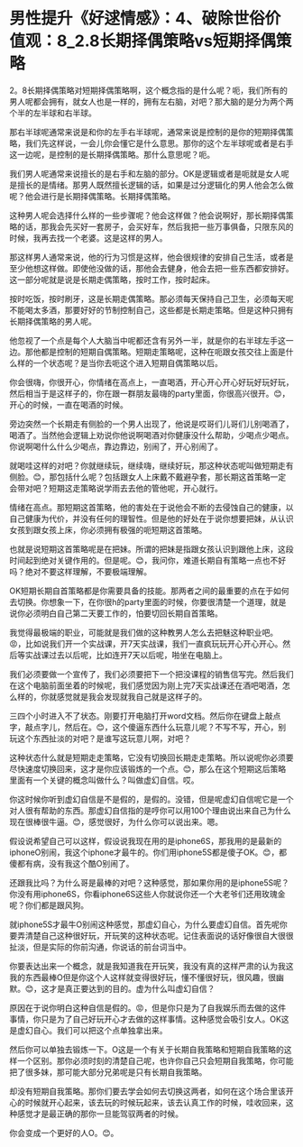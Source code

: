 # 男性提升《好逑情感》：4、破除世俗价值观：8_2.8长期择偶策略vs短期择偶策略

2。8长期择偶策略对短期择偶策略啊，这个概念指的是什么呢？呃，我们所有的男人呢都会拥有，就女人也是一样的，拥有左右脑，对吧？那大脑的是分为两个两个半的左半球和右半球。

那右半球呢通常来说是和你的左手右半球呢，通常来说是控制的是你的短期择偶策略，我们先这样说，一会儿你会懂它是什么意思。那你的这个左半球呢或者是右手这一边呢，是控制的是长期择偶策略。那什么意思呢？呃。

我们男人呢通常来说擅长的是右手和左脑的部分。OK是逻辑或者是呃就是女人呢是擅长的是情绪。那男人既然擅长逻辑的话，如果是过分逻辑化的男人他会怎么做呢？他会进行是长期择偶策略。长期择偶策略。

这种男人呢会选择什么样的一些步骤呢？他会这样做？他会说啊好，那长期择偶策略的话，那我会先买好一套房子，会买好车，然后我把一些万事俱备，只限东风的时候，我再去找一个老婆。这是这样的男人。

那这样男人通常来说，他的行为习惯是这样，他会很规律的安排自己生活，或者是至少他想这样做。即使他没做的话，那他会去健身，他会去把一些东西都安排好。这一部分呢就是说是长期走偶策略，按时工作，按时起床。

按时吃饭，按时刷牙，这是长期走偶策略。那必须每天保持自己卫生，必须每天呢不能喝太多酒，那要好好的节制控制自己，这些都是长期走策略。但是这种只拥有长期择偶策略的男人呢。

他忽视了一个点是每个人大脑当中呢都还含有另外一半，就是你的右半球左手这一边。那他都是控制的短期自偶策略。短期走策略呢，这种在呃跟女孩交往上面是什么样的一个状态呢？是当你去呃这个进入短期自偶策略以后。

你会很嗨，你很开心，你情绪在高点上，一直喝酒，开心开心开心好玩好玩好玩，然后相当于是这样子的，你在跟一群朋友最嗨的party里面，你很高兴很开。😊，开心的时候，一直在喝酒的时候。

旁边突然一个长期走有侧脸的一个男人出现了，他说是哎哥们儿哥们儿别喝酒了，喝酒了。当然他会逻辑上劝说你他说啊喝酒对你健康没什么帮助，少喝点少喝点。你说啊喝什么什么少喝点，靠边靠边，别闹了，开心别闹了。

就喝哇这样的对吧？你就继续玩，继续嗨，继续好玩，那这种状态呢叫做短期走有侧脸。😊，那包括什么呢？包括跟女人上床戴不戴避孕套，那长期这首策略一定会带对吧？短期这走策略说学雨去去他的管他呢，开心就行。

情绪在高点。那短期这首策略，他的害处在于说他会不断的去侵蚀自己的健康，以自己健康为代价，并没有任何的理智性。但是他的好处在于说你想要把妹，从认识女孩到跟女孩上床，你必须拥有极强的呃短期这首策略。

也就是说短期这首策略呢是在把妹。所谓的把妹是指跟女孩认识到跟他上床，这段时间起到绝对关键作用的。但是呢。😊，我问你，难道长期自有策略一点也不好吗？绝对不要这样理解，不要极端理解。

OK短期长期自首策略都是你需要具备的技能。那两者之间的最重要的点在于如何去切换。你想象一下，在你很h的party里面的时候，你要很清楚一个道理，就是说你必须明白自己第二天要工作的，怕要切回长期自首策略。

我觉得最极端的职业，可能就是我们做的这种教男人怎么去把魅这种职业吧。😡，比如说我们开一个实战课，开7天实战课，我们一直疯玩玩开心开心开心。然后等实战课过去以后呢，比如连开7天以后呢，啪坐在电脑上。

我们必须要做一个宣传了，我们必须要把下一个把没课程的销售信写完。然后我们在这个电脑前面坐着的时候呢，我们感觉因为刚上完7天实战课还在酒吧喝酒，怎么样的，你就感觉就是我会发现就我自己就是这样子的。

三四个小时进入不了状态。刚要打开电脑打开word文档。然后你在键盘上敲点字，敲点字儿，然后在。😊，这个傻逼东西什么玩意儿呢？不写不写，开心，别玩这个东西扯淡的对吧？是谁写这玩意儿啊，对吧？

这种状态什么就是短期走走策略，它没有切换回长期走走策略。所以说呢你必须要尽快速度切换回来，这才是你应该锻炼的一个点。😊，那么在这个短期这后策略里面有一个关键的概念叫做什么？叫做虚幻自信。哎。

你这时候你听到虚幻自信是不是假的，是假的。没错，但是呢虚幻自信呢它是一个对人很有帮助的东西。那虚幻自信指的是哼你可以用100个理由说出来自己为什么现在很棒很牛逼。😊，感觉很好，为什么你可以说出来。嗯。

假设说希望自己可以这样，假设说我现在用的是iphone6S，那我用的是最新的iphoneO别闹，我这个iphone才最牛的。你们用iphone5S都是傻子OK。😊，都傻都有病，没有我这个酷O别闹了。

还跟我比吗？为什么哥是最棒的对吧？这种感觉，那如果你用的是iphone5S呢？你没有用iphone6S，你看iphone6S这些人你就说你还一个大老爷们还用玫瑰金呢？你们都是跟风狗。

就iphone5S才最牛O别闹这种感觉，那虚幻自心，为什么要虚幻自信。首先呢你要弄清楚自己这种很好玩，开玩笑的这种状态呢。记住表面说的话好像很自大很很扯淡，但是实际的你前沟通，你说话的前台词当中。

你要表达出来一个概念，就是我知道我在开玩笑，我没有真的这样严肃的认为我这我的东西最棒O但是你这个人这样就变得很好玩，懂不懂很好玩，很风趣，很幽默。😊，这才是真正要达到的目的。虚为什么叫虚幻自信？

原因在于说你明白这种自信是假的。😡，但是你只是为了自我娱乐而去做的这件事情，你只是为了自己好玩开心才去做的这样事情。这种感觉会吸引女人。OK这是虚幻自心。我们可以把这个点单独拿出来。

然后你可以单独去锻炼一下。O这是一个有关于长期自我策略和短期自我策略的这样一个区别。那你必须时刻的清楚自己呢，也许你自己只会短期自我策略，你可能把了很多妹，那可能大部分兄弟呢是只有长期自我策略。

却没有短期自我策略。那你们要去学会如何去切换这两者，如何在这个场合里该开心的时候就开心起来，该去玩的时候玩起来，该去认真工作的时候，哇收回来，这种感觉才是最正确的那你一旦能驾驭两者的时候。

你会变成一个更好的人O。😊。